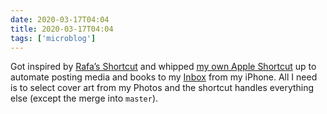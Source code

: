 ```yaml
---
date: 2020-03-17T04:04
title: 2020-03-17T04:04
tags: ['microblog']
---
```


Got inspired by [Rafa’s Shortcut](https://twitter.com/rafahari/status/1239682156919762946?s=21) and whipped [my own Apple Shortcut](https://www.icloud.com/shortcuts/98ce69a7f59640ce931e45f3d69d2adf) up to automate posting media and books to my [Inbox](https://thismodernweb.com/inbox) from my iPhone. All I need is to select cover art from my Photos and the shortcut handles everything else (except the merge into `master`).
